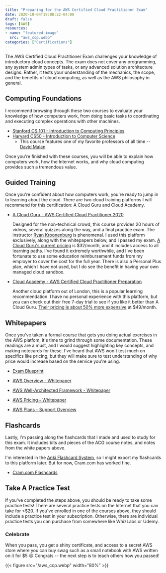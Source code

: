 ```yaml
---
title: "Preparing for the AWS Certified Cloud Practitioner Exam"
date: 2020-10-04T19:08:22-04:00
draft: false
tags: [AWS]
resources:
- name: "featured-image"
  src: "aws_ccp.webp"
categories: ["Certifications"]
---
```


The AWS Certified Cloud Practitioner Exam challenges your knowledge of introductory cloud concepts. The exam does not cover any programming, any system admin types of tasks, or any advanced solution architecture designs. Rather, it tests your understanding of the mechanics, the scope, and the benefits of cloud computing, as well as the AWS philosophy in general.

## Computing Foundations

I recommend browsing through these two courses to evaluate your knowledge of how computers work, from doing basic tasks to coordinating and executing complex operations with other machines. 

* [Stanford CS 101 - Introduction to Computing Principles](https://web.stanford.edu/class/cs101/)
* [Harvard CS50 - Introduction to Computer Science](https://online-learning.harvard.edu/course/cs50-introduction-computer-science?delta=0)
    * This course features one of my favorite professors of all time -- [David Malan](https://www.newyorker.com/news/our-local-correspondents/how-harvards-star-computer-science-professor-built-a-distance-learning-empire).

Once you're finished with these courses, you will be able to explain how computers work, how the Internet works, and why cloud computing provides such a tremendous value. 

## Guided Training

Once you're confident about how computers work, you're ready to jump in to learning about the cloud. There are two cloud training platforms I will recommend for this certification: A Cloud Guru and Cloud Academy. 

* [A Cloud Guru - AWS Certified Cloud Practitioner 2020](https://acloud.guru/learn/aws-certified-cloud-practitioner)
    
    Designed for the non-technical crowd, this course provides 20 hours of videos, several quizzes along the way, and a final practice exam. The instructor [Ryan Kroonenburg](https://aws.amazon.com/developer/community/heroes/ryan-kroonenburg/) is phenomenal. I used this platform exclusively, along with the whitepapers below, and I passed my exam. [A Cloud Guru's current pricing](https://acloudguru.com/pricing) is $32/month, and it includes access to all learning paths. I've found it extremely worthwhile, and I've been fortunate to use some education reimbursement funds from my employer to cover the cost for the full year. There is also a Personal Plus plan, which I have not used, but I do see the benefit in having your own managed cloud sandbox.

* [Cloud Academy - AWS Certified Cloud Practitioner Preparation](https://cloudacademy.com/learning-paths/cloud-academy-cloud-practitioner-certification-preparation-for-aws-180/)
    
    Another cloud platform out of London, this is a popular learning recommendation. I have no personal experience with this platform, but you can check out their free 7-day trial to see if you like it better than A Cloud Guru. [Their pricing is about 50% more expensive](https://cloudacademy.com/pricing/?direct=true) at $49/month.

## Whitepapers

Once you've taken a formal course that gets you doing actual exercises in the AWS platfom, it's time to grind through some documentation. These readings are a must, and I would suggest highlighting key concepts, and making notecards for these. I've heard that AWS won't test much on specifics like pricing, but they will make sure to test understanding of why price would increase based on the service you're using. 

* [Exam Blueprint](https://d1.awsstatic.com/training-and-certification/Docs%20-%20Cloud%20Practitioner/AWS_Certified_Cloud_Practitioner_beta_exam%20guide_FINAL.PDF)  

* [AWS Overview - Whitepaper](https://d0.awsstatic.com/whitepapers/aws-overview.pdf)  

* [AWS Well-Architected Framework - Whitepaper](https://d1.awsstatic.com/whitepapers/architecture/AWS_Well-Architected_Framework.pdf)  

* [AWS Pricing - Whitepaper](https://d0.awsstatic.com/whitepapers/aws_pricing_overview.pdf)  

* [AWS Plans - Support Overview](https://aws.amazon.com/premiumsupport/plans/)


## Flashcards

Lastly, I'm passing along the flashcards that I made and used to study for this exam. It includes bits and pieces of the ACG course notes, and notes from the white papers above.

I'm interested in the [Anki Flashcard System](https://apps.ankiweb.net/), so I might export my flashcards to this platform later. But for now, Cram.com has worked fine.

* [Cram.com Flashcards](https://www.cram.com/flashcards/aws-certification-exam-prep-10974897)

## Take A Practice Test

If you've completed the steps above, you should be ready to take some practice tests! There are several practice tests on the Internet that you can take for <$20. If you've enrolled in one of the courses above, they should include a practice test in your subscription. Otherwise, there are individual practice tests you can purchase from somewhere like WhizLabs or Udemy. 

### Celebrate

When you pass, you get a shiny certificate, and access to a secret AWS store where you can buy swag such as a small notebook with AWS written on it for $5 :wink: Congrats -- the next step is to teach others how you passed!

{{< figure src="/aws_ccp.webp" width="80%" >}}
